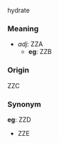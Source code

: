 hydrate
### Meaning
+ _adj_: ZZA
    + __eg__: ZZB

### Origin

ZZC

### Synonym

__eg__: ZZD

+ ZZE


